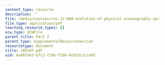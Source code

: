 ```yaml
---
content_type: resource
description: ''
file: /media/courses/res-12-000-evolution-of-physical-oceanography-spring-2007/6a86fab3b7c2f16bf1b86cb33c1cca93_105107.pdf
file_type: application/pdf
learning_resource_types: []
ocw_type: OCWFile
parent_title: Part 2
parent_type: SupplementalResourceSection
resourcetype: Document
title: 105107.pdf
uid: 6a86fab3-b7c2-f16b-f1b8-6cb33c1cca93
---
```

